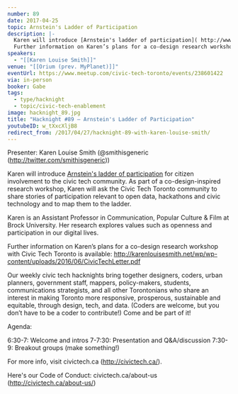 ```yaml
---
number: 89
date: 2017-04-25
topic: Arnstein's Ladder of Participation
description: |-
  Karen will introduce [Arnstein's ladder of participation]( http://www.citizenshandbook.org/arnsteinsladder.html ) for citizen involvement to the civic tech community. As part of a co-design-inspired research workshop, Karen will ask the Civic Tech Toronto community to share stories of participation relevant to open data, hackathons and civic technology and to map them to the ladder.
  Further information on Karen’s plans for a co-design research workshop with Civic Tech Toronto is available: http://karenlouisesmith.net/wp/wp-content/uploads/2016/06/CivicTechLetter.pdf
speakers:
  - "[[Karen Louise Smith]]"
venue: "[[Orium (prev. MyPlanet)]]"
eventUrl: https://www.meetup.com/civic-tech-toronto/events/238601422
via: in-person
booker: Gabe
tags:
  - type/hacknight
  - topic/civic-tech-enablement
image: hacknight_89.jpg
title: "Hacknight #89 – Arnstein's Ladder of Participation"
youtubeID: w_tXxcXljB8
redirect_from: /2017/04/27/hacknight-89-with-karen-louise-smith/
---
```


Presenter: Karen Louise Smith (@smithisgeneric (http://twitter.com/smithisgeneric))

Karen will introduce [Arnstein's ladder of participation]( http://www.citizenshandbook.org/arnsteinsladder.html ) for citizen involvement to the civic tech community. As part of a co-design-inspired research workshop, Karen will ask the Civic Tech Toronto community to share stories of participation relevant to open data, hackathons and civic technology and to map them to the ladder.

Karen is an Assistant Professor in Communication, Popular Culture & Film at Brock University. Her research explores values such as openness and participation in our digital lives.

Further information on Karen’s plans for a co-design research workshop with Civic Tech Toronto is available: http://karenlouisesmith.net/wp/wp-content/uploads/2016/06/CivicTechLetter.pdf

Our weekly civic tech hacknights bring together designers, coders, urban planners, government staff, mappers, policy-makers, students, communications strategists, and all other Torontonians who share an interest in making Toronto more responsive, prosperous, sustainable and equitable, through design, tech, and data. (Coders are welcome, but you don’t have to be a coder to contribute!) Come and be part of it!

Agenda:

6:30-7: Welcome and intros
7-7:30: Presentation and Q&A/discussion
7:30-9: Breakout groups (make something!)

For more info, visit civictech.ca (http://civictech.ca/).

Here's our Code of Conduct: civictech.ca/about-us (http://civictech.ca/about-us/)